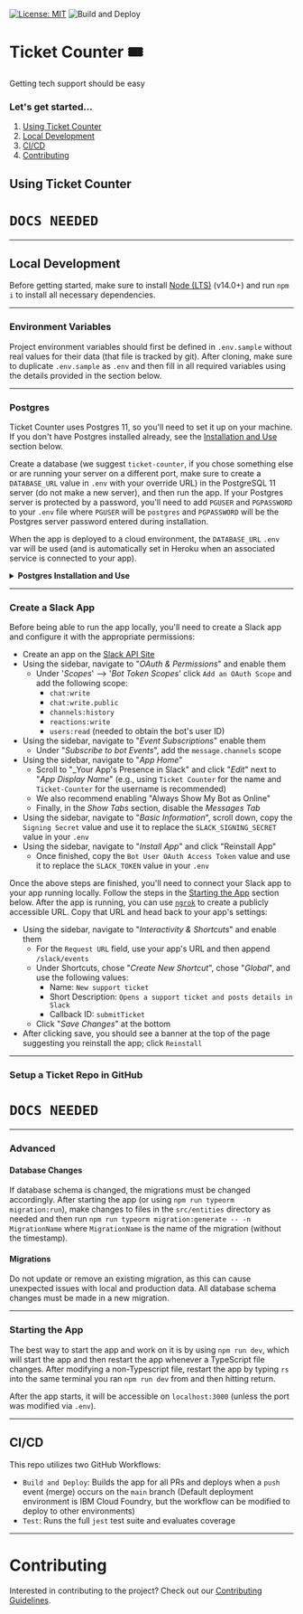 [![License: MIT](https://img.shields.io/badge/License-MIT-blue.svg)](https://opensource.org/licenses/MIT)
![Build and Deploy](https://github.com/AmericanAirlines/Ticket-Counter/workflows/Build%20and%20Deploy/badge.svg)
<!-- [![codecov](https://codecov.io/gh/AmericanAirlines/Ticket-Counter/branch/main/graph/badge.svg)](https://codecov.io/gh/AmericanAirlines/Ticket-Counter) -->
<!-- [![Total alerts](https://img.shields.io/lgtm/alerts/g/AmericanAirlines/Ticket-Counter.svg?logo=lgtm&logoWidth=18)](https://lgtm.com/projects/g/AmericanAirlines/Ticket-Counter/alerts/) -->
<!-- [![Language grade: JavaScript](https://img.shields.io/lgtm/grade/javascript/g/AmericanAirlines/Ticket-Counter.svg?logo=lgtm&logoWidth=18)](https://lgtm.com/projects/g/AmericanAirlines/Ticket-Counter/context:javascript) -->

# Ticket Counter 🎟
Getting tech support should be easy

### Let's get started...
  1. [Using Ticket Counter](#using-ticket-counter)
  1. [Local Development](#local-development)
  1. [CI/CD](#cicd)
  1. [Contributing](#contributing)

## Using Ticket Counter
# `DOCS NEEDED`

---
## Local Development
Before getting started, make sure to install [Node (LTS)](https://nodejs.org/en/download/) (v14.0+) and run `npm i` to install all necessary dependencies.

---
### Environment Variables
Project environment variables should first be defined in `.env.sample` without real values for their data (that file is tracked by git). After cloning, make sure to duplicate `.env.sample` as `.env` and then fill in all required variables using the details provided in the section below.

---
### Postgres
Ticket Counter uses Postgres 11, so you'll need to set it up on your machine. If you don't have Postgres installed already, see the [Installation and Use](#installation-and-use) section below.

Create a database (we suggest `ticket-counter`, if you chose something else or are running your server on a different port, make sure to create a `DATABASE_URL` value in `.env` with your override URL) in the PostgreSQL 11 server (do not make a new server), and then run the app. If your Postgres server is protected by a password, you'll need to add `PGUSER` and `PGPASSWORD` to your `.env` file where `PGUSER` will be `postgres` and `PGPASSWORD` will be the Postgres server password entered during installation.

When the app is deployed to a cloud environment, the `DATABASE_URL` `.env` var will be used (and is automatically set in Heroku when an associated service is connected to your app).

<details>
  <summary><strong>Postgres Installation and Use</strong></summary>

  #### macOS
  We recommend using [Postgres.app](https://postgresapp.com/) as the installation doesn't require a password and is generally easier to use that the traditional Postgres app below.

  #### Windows/macOS/Linux
  During the installation process (if you follow the steps on [postgresql.org](https://www.postgresql.org/download/)), you will be prompted to set a password - make sure to use something you'll remember.

  #### Viewing/Editing the DB
  If you'd like a visual way of viewing or editing your local database, try using [TablePlus](https://tableplus.com).
</details>

---
### Create a Slack App
Before being able to run the app locally, you'll need to create a Slack app and configure it with the appropriate permissions:
- Create an app on the [Slack API Site](https://api.slack.com/apps)
- Using the sidebar, navigate to "_OAuth & Permissions_" and enable them
  - Under '_Scopes_' --> '_Bot Token Scopes_' click `Add an OAuth Scope` and add the following scope:
    - `chat:write`
    - `chat:write.public`
    - `channels:history`
    - `reactions:write`
    - `users:read` (needed to obtain the bot's user ID)
- Using the sidebar, navigate to "_Event Subscriptions_" enable them
  - Under "_Subscribe to bot Events_", add the `message.channels` scope
- Using the sidebar, navigate to "_App Home_"
  - Scroll to "_Your App's Presence in Slack" and click "_Edit_" next to "_App Display Name_" (e.g., using `Ticket Counter` for the name and `Ticket-Counter` for the username is recommended)
  - We also recommend enabling "Always Show My Bot as Online"
  - Finally, in the _Show Tabs_ section, disable the _Messages Tab_
- Using the sidebar, navigate to "_Basic Information_", scroll down, copy the `Signing Secret` value and use it to replace the `SLACK_SIGNING_SECRET` value in your `.env`
- Using the sidebar, navigate to "_Install App_" and click "Reinstall App"
  - Once finished, copy the `Bot User OAuth Access Token` value and use it to replace the `SLACK_TOKEN` value in your `.env`

Once the above steps are finished, you'll need to connect your Slack app to your app running locally. Follow the steps in the [Starting the App](#starting-the-app) section below. After the app is running, you can use [`ngrok`](https://ngrok.com) to create a publicly accessible URL. Copy that URL and head back to your app's settings:
- Using the sidebar, navigate to "_Interactivity & Shortcuts_" and enable them
  - For the `Request URL` field, use your app's URL and then append `/slack/events`
  - Under Shortcuts, chose "_Create New Shortcut_", chose "_Global_", and use the following values:
    - Name: `New support ticket`
    - Short Description: `Opens a support ticket and posts details in Slack`
    - Callback ID: `submitTicket`
  - Click "_Save Changes_" at the bottom
- After clicking save, you should see a banner at the top of the page suggesting you reinstall the app; click `Reinstall`

---

### Setup a Ticket Repo in GitHub
# `DOCS NEEDED`

---

### Advanced

#### Database Changes
If database schema is changed, the migrations must be changed accordingly. After starting the app (or using `npm run typeorm migration:run`), make changes to files in the `src/entities` directory as needed and then run `npm run typeorm migration:generate -- -n MigrationName` where `MigrationName` is the name of the migration (without the timestamp).

#### Migrations
Do not update or remove an existing migration, as this can cause unexpected issues with local and production data. All database schema changes must be made in a new migration.

---
### Starting the App
The best way to start the app and work on it is by using `npm run dev`, which will start the app and then restart the app whenever a TypeScript file changes. After modifying a non-Typescript file, restart the app by typing `rs` into the same terminal you ran `npm run dev` from and then hitting return.

After the app starts, it will be accessible on `localhost:3000` (unless the port was modified via `.env`).

---

## CI/CD
This repo utilizes two GitHub Workflows:
- `Build and Deploy`: Builds the app for all PRs and deploys when a `push` event (merge) occurs on the `main` branch (Default deployment environment is IBM Cloud Foundry, but the workflow can be modified to deploy to other environments)
- `Test`: Runs the full `jest` test suite and evaluates coverage

---
# Contributing
Interested in contributing to the project? Check out our [Contributing Guidelines](./.github/CONTRIBUTING.md).
